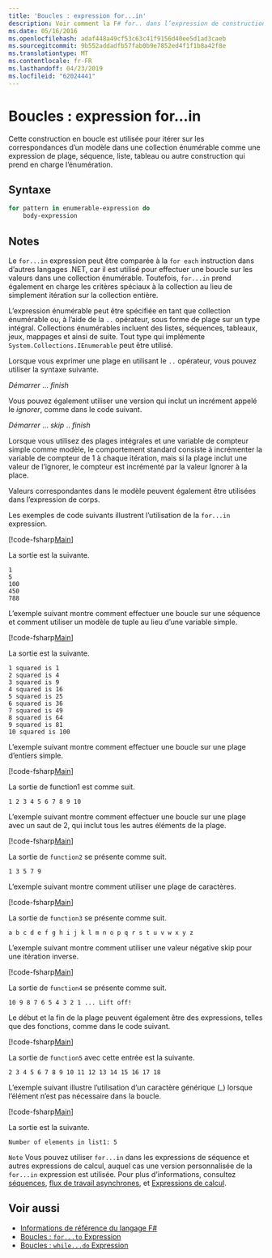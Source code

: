 ```yaml
---
title: 'Boucles : expression for...in'
description: Voir comment la F# for.. dans l’expression de construction en boucle est utilisée pour itérer sur les correspondances d’un modèle dans une collection énumérable.
ms.date: 05/16/2016
ms.openlocfilehash: adaf448a49cf53c63c41f9156d40ee5d1ad3caeb
ms.sourcegitcommit: 9b552addadfb57fab0b9e7852ed4f1f1b8a42f8e
ms.translationtype: MT
ms.contentlocale: fr-FR
ms.lasthandoff: 04/23/2019
ms.locfileid: "62024441"
---
```

# <a name="loops-forin-expression"></a>Boucles : expression for...in

Cette construction en boucle est utilisée pour itérer sur les correspondances d’un modèle dans une collection énumérable comme une expression de plage, séquence, liste, tableau ou autre construction qui prend en charge l’énumération.

## <a name="syntax"></a>Syntaxe

```fsharp
for pattern in enumerable-expression do
    body-expression
```

## <a name="remarks"></a>Notes

Le `for...in` expression peut être comparée à la `for each` instruction dans d’autres langages .NET, car il est utilisé pour effectuer une boucle sur les valeurs dans une collection énumérable. Toutefois, `for...in` prend également en charge les critères spéciaux à la collection au lieu de simplement itération sur la collection entière.

L’expression énumérable peut être spécifiée en tant que collection énumérable ou, à l’aide de la `..` opérateur, sous forme de plage sur un type intégral. Collections énumérables incluent des listes, séquences, tableaux, jeux, mappages et ainsi de suite. Tout type qui implémente `System.Collections.IEnumerable` peut être utilisé.

Lorsque vous exprimer une plage en utilisant le `..` opérateur, vous pouvez utiliser la syntaxe suivante.

*Démarrer* ... *finish*

Vous pouvez également utiliser une version qui inclut un incrément appelé le *ignorer*, comme dans le code suivant.

*Démarrer* ... *skip* .. *finish*

Lorsque vous utilisez des plages intégrales et une variable de compteur simple comme modèle, le comportement standard consiste à incrémenter la variable de compteur de 1 à chaque itération, mais si la plage inclut une valeur de l’ignorer, le compteur est incrémenté par la valeur Ignorer à la place.

Valeurs correspondantes dans le modèle peuvent également être utilisées dans l’expression de corps.

Les exemples de code suivants illustrent l’utilisation de la `for...in` expression.

[!code-fsharp[Main](../../../samples/snippets/fsharp/lang-ref-2/snippet5201.fs)]

La sortie est la suivante.

```
1
5
100
450
788
```

L’exemple suivant montre comment effectuer une boucle sur une séquence et comment utiliser un modèle de tuple au lieu d’une variable simple.

[!code-fsharp[Main](../../../samples/snippets/fsharp/lang-ref-2/snippet5202.fs)]

La sortie est la suivante.

```
1 squared is 1
2 squared is 4
3 squared is 9
4 squared is 16
5 squared is 25
6 squared is 36
7 squared is 49
8 squared is 64
9 squared is 81
10 squared is 100
```

L’exemple suivant montre comment effectuer une boucle sur une plage d’entiers simple.

[!code-fsharp[Main](../../../samples/snippets/fsharp/lang-ref-2/snippet5203.fs)]

La sortie de function1 est comme suit.

```
1 2 3 4 5 6 7 8 9 10
```

L’exemple suivant montre comment effectuer une boucle sur une plage avec un saut de 2, qui inclut tous les autres éléments de la plage.

[!code-fsharp[Main](../../../samples/snippets/fsharp/lang-ref-2/snippet5204.fs)]

La sortie de `function2` se présente comme suit.

```
1 3 5 7 9
```

L’exemple suivant montre comment utiliser une plage de caractères.

[!code-fsharp[Main](../../../samples/snippets/fsharp/lang-ref-2/snippet5205.fs)]

La sortie de `function3` se présente comme suit.

```
a b c d e f g h i j k l m n o p q r s t u v w x y z
```

L’exemple suivant montre comment utiliser une valeur négative skip pour une itération inverse.

[!code-fsharp[Main](../../../samples/snippets/fsharp/lang-ref-2/snippet5208.fs)]

La sortie de `function4` se présente comme suit.

```
10 9 8 7 6 5 4 3 2 1 ... Lift off!
```

Le début et la fin de la plage peuvent également être des expressions, telles que des fonctions, comme dans le code suivant.

[!code-fsharp[Main](../../../samples/snippets/fsharp/lang-ref-2/snippet5206.fs)]

La sortie de `function5` avec cette entrée est la suivante.

```
2 3 4 5 6 7 8 9 10 11 12 13 14 15 16 17 18
```

L’exemple suivant illustre l’utilisation d’un caractère générique (\_) lorsque l’élément n’est pas nécessaire dans la boucle.

[!code-fsharp[Main](../../../samples/snippets/fsharp/lang-ref-2/snippet5207.fs)]

La sortie est la suivante.

```
Number of elements in list1: 5
```

`Note` Vous pouvez utiliser `for...in` dans les expressions de séquence et autres expressions de calcul, auquel cas une version personnalisée de la `for...in` expression est utilisée. Pour plus d’informations, consultez [séquences](sequences.md), [flux de travail asynchrones](asynchronous-workflows.md), et [Expressions de calcul](computation-expressions.md).

## <a name="see-also"></a>Voir aussi

- [Informations de référence du langage F#](index.md)
- [Boucles : `for...to` Expression](loops-for-to-expression.md)
- [Boucles : `while...do` Expression](loops-while-do-expression.md)